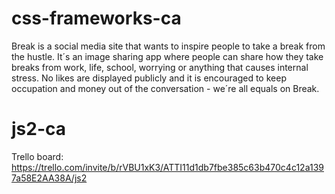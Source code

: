 # css-frameworks-ca

Break is a social media site that wants to inspire people to take a break from the hustle.
It´s an image sharing app where people can share how they take breaks from work, life, school, worrying or anything that causes internal stress.
No likes are displayed publicly and it is encouraged to keep occupation and money out of the conversation - we´re all equals on Break.

# js2-ca

Trello board: https://trello.com/invite/b/rVBU1xK3/ATTI11d1db7fbe385c63b470c4c12a1397a58E2AA38A/js2
